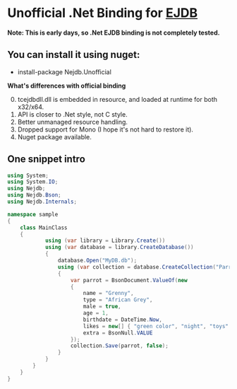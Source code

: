 Unofficial .Net Binding for [EJDB](http://ejdb.org) 
===================================================


**Note: This is early days, so .Net EJDB binding is not completely tested.**


You can install it using nuget:
--------------------------------

 * install-package Nejdb.Unofficial


**What's differences with official binding**

  0. tcejdbdll.dll is embedded in resource, and loaded at runtime for both x32/x64. 
  1. API is closer to .Net style, not C style.
  2. Better unmanaged resource handling.
  3. Dropped support for Mono (I hope it's not hard to restore it).
  4. Nuget package available.


One snippet intro
---------------------------------

```c#
using System;
using System.IO;
using Nejdb;
using Nejdb.Bson;
using Nejdb.Internals;

namespace sample 
{
	class MainClass 
	{
			using (var library = Library.Create())
			using (var database = library.CreateDatabase())
			{
				database.Open("MyDB.db");
				using (var collection = database.CreateCollection("Parrots", CollectionOptions.None))
				{
					var parrot = BsonDocument.ValueOf(new
					{
						name = "Grenny",
						type = "African Grey",
						male = true,
						age = 1,
						birthdate = DateTime.Now,
						likes = new[] { "green color", "night", "toys" },
						extra = BsonNull.VALUE
					});
					collection.Save(parrot, false);
				}
			}
		}
	}
}
```
